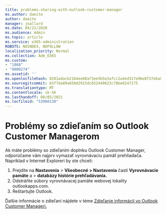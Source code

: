 ```yaml
---
title: problems-sharing-with-outlook-customer-manager
ms.author: daeite
author: daeite
manager: joallard
ms.date: 04/21/2020
ms.audience: Admin
ms.topic: article
ms.service: o365-administration
ROBOTS: NOINDEX, NOFOLLOW
localization_priority: Normal
ms.collection: Adm_O365
ms.custom:
- "1868"
- "9000274"
ms.assetid: ''
ms.openlocfilehash: 8281adacb2164ee88a73ee5b5e3afcc2a4ed317e96e8f37eba0d068c2792bfdd
ms.sourcegitcommit: b5f7da89a650d2915dc652449623c78be6247175
ms.translationtype: MT
ms.contentlocale: sk-SK
ms.lasthandoff: 08/05/2021
ms.locfileid: "53960130"
---
```

# <a name="problems-sharing-with-outlook-customer-manager"></a>Problémy so zdieľaním so Outlook Customer Managerom

Ak máte problémy so zdieľaním doplnku Outlook Customer Manager, odporúčame vám najprv vymazať vyrovnávaciu pamäť prehliadača. Napríklad v Internet Exploreri by ste chceli:

1. Prejdite na **Nastavenia**  >  **Všeobecné > Nastavenia** časti **Vyrovnávacie pamäte** a  >  **databázy histórie prehľadávania.**
2. Odstráňte súbory vyrovnávacej pamäte webovej lokality outlookapps.com.
3. Reštartujte Outlook.

Ďalšie informácie o zdieľaní nájdete v téme [Zdieľanie informácií vo Outlook Customer Manageri.](https://techcommunity.microsoft.com/t5/outlook-blog/sharing-how-to-keep-your-colleagues-in-the-loop/ba-p/35710)